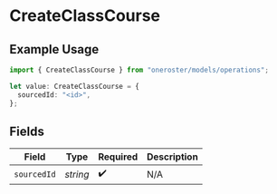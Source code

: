 # CreateClassCourse

## Example Usage

```typescript
import { CreateClassCourse } from "oneroster/models/operations";

let value: CreateClassCourse = {
  sourcedId: "<id>",
};
```

## Fields

| Field              | Type               | Required           | Description        |
| ------------------ | ------------------ | ------------------ | ------------------ |
| `sourcedId`        | *string*           | :heavy_check_mark: | N/A                |